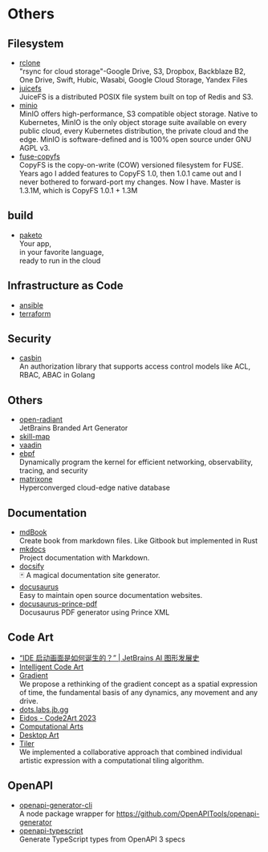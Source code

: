 # Others


## Filesystem

- [rclone](https://github.com/rclone/rclone)<br/>
  "rsync for cloud storage"-Google Drive, S3, Dropbox, Backblaze B2, One Drive, Swift, Hubic, Wasabi, Google Cloud
  Storage, Yandex Files
- [juicefs](https://github.com/juicedata/juicefs)<br/>
  JuiceFS is a distributed POSIX file system built on top of Redis and S3.
- [minio](https://min.io/)
  <br/>MinIO offers high-performance, S3 compatible object storage. Native to
  Kubernetes, MinIO is the only object storage suite available on every public
  cloud, every Kubernetes distribution, the private cloud and the edge. MinIO
  is software-defined and is 100% open source under GNU AGPL v3.
- [fuse-copyfs](https://github.com/cognusion/fuse-copyfs)
  <br/>CopyFS is the copy-on-write (COW) versioned filesystem for FUSE. Years ago I added features to CopyFS 1.0, then 1.0.1 came out and I never bothered to forward-port my changes. Now I have. Master is 1.3.1M, which is CopyFS 1.0.1 + 1.3M

## build

- [paketo](https://paketo.io/)
  <br/>Your app,<br/>
  in your favorite language,<br/>
  ready to run in the cloud<br/>

## Infrastructure as Code

- [ansible](https://www.ansible.com/)
- [terraform](https://www.terraform.io/)

## Security

- [casbin](https://casbin.org/)
  <br/>An authorization library that supports access control models like ACL, RBAC, ABAC in Golang

## Others

- [open-radiant](https://github.com/JetBrains/open-radiant)
  <br/>JetBrains Branded Art Generator
- [skill-map](https://github.com/TeamStuQ/skill-map)
- [vaadin](https://vaadin.com/)
- [ebpf](https://ebpf.io/)
  <br/>Dynamically program the kernel for efficient networking, observability, tracing, and security
- [matrixone](https://www.matrixorigin.cn/)
  <br/>Hyperconverged cloud-edge native database

## Documentation

- [mdBook](https://github.com/rust-lang/mdBook)
  <br/>Create book from markdown files. Like Gitbook but implemented in Rust
- [mkdocs](https://github.com/mkdocs/mkdocs)
  <br/>Project documentation with Markdown.
- [docsify](https://github.com/docsifyjs/docsify/)
  <br/>🃏 A magical documentation site generator.
- [docusaurus](https://github.com/facebook/docusaurus)
  <br/>Easy to maintain open source documentation websites.
- [docusaurus-prince-pdf](https://github.com/signcl/docusaurus-prince-pdf)
  <br/>Docusaurus PDF generator using Prince XML

## Code Art
- [“IDE 启动画面是如何诞生的？” | JetBrains AI 图形发展史](https://mp.weixin.qq.com/s/0HXmHpb658DvSQpAZUQWew)
- [Intelligent Code Art](https://blog.jetbrains.com/blog/2020/09/29/intelligent-code-art/)
- [Gradient](https://gradient-public.labs.jb.gg/)
  <br/>We propose a rethinking of the gradient concept as a spatial expression of time, the fundamental basis of any dynamics, any movement and any drive.
- [dots.labs.jb.gg](https://dots.labs.jb.gg/)
- [Eidos - Code2Art 2023](https://code2art.jetbrains.com/)
- [Computational Arts](https://cai.jetbrains.com/)
- [Desktop Art](https://www.jetbrains.com/company/brand/desktop-art/)
- [Tiler](https://tiler.labs.jb.gg/)
  <br/>We implemented a collaborative approach that combined individual artistic expression with a computational tiling algorithm.

## OpenAPI
- [openapi-generator-cli](https://github.com/OpenAPITools/openapi-generator-cli)
  <br/>A node package wrapper for https://github.com/OpenAPITools/openapi-generator
- [openapi-typescript](https://github.com/drwpow/openapi-typescript)
  <br/>Generate TypeScript types from OpenAPI 3 specs